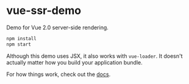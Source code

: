# vue-ssr-demo

Demo for Vue 2.0 server-side rendering.

``` bash
npm install
npm start
```

Although this demo uses JSX, it also works with `vue-loader`. It doesn't actually matter how you build your application bundle.

For how things work, check out the [docs](https://github.com/vuejs/vue/tree/next/packages/vue-server-renderer).
